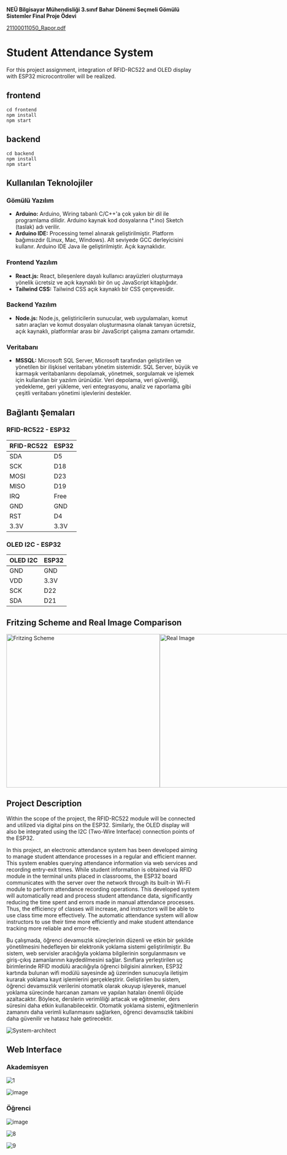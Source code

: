 __NEÜ Bilgisayar Mühendisliği 3.sınıf Bahar Dönemi Seçmeli Gömülü Sistemler Final Proje Ödevi__

[21100011050_Rapor.pdf](https://github.com/user-attachments/files/15535391/21100011050_Rapor.pdf)


# Student Attendance System

For this project assignment, integration of RFID-RC522 and OLED display with ESP32 microcontroller will be realized.

## frontend
    cd frontend
    npm install
    npm start
## backend
    cd backend
    npm install
    npm start


## Kullanılan Teknolojiler

### Gömülü Yazılım

- **Arduino:** Arduino, Wiring tabanlı C/C++'a çok yakın bir dil ile programlama dilidir. Arduino kaynak kod dosyalarına (*.ino) Sketch (taslak) adı verilir.
- **Arduino IDE:** Processing temel alınarak geliştirilmiştir. Platform bağımsızdır (Linux, Mac, Windows). Alt seviyede GCC derleyicisini kullanır. Arduino IDE Java ile geliştirilmiştir. Açık kaynaklıdır.

### Frontend Yazılım

- **React.js:** React, bileşenlere dayalı kullanıcı arayüzleri oluşturmaya yönelik ücretsiz ve açık kaynaklı bir ön uç JavaScript kitaplığıdır.
- **Tailwind CSS:** Tailwind CSS açık kaynaklı bir CSS çerçevesidir.

### Backend Yazılım

- **Node.js:** Node.js, geliştiricilerin sunucular, web uygulamaları, komut satırı araçları ve komut dosyaları oluşturmasına olanak tanıyan ücretsiz, açık kaynaklı, platformlar arası bir JavaScript çalışma zamanı ortamıdır.

### Veritabanı

- **MSSQL:** Microsoft SQL Server, Microsoft tarafından geliştirilen ve yönetilen bir ilişkisel veritabanı yönetim sistemidir. SQL Server, büyük ve karmaşık veritabanlarını depolamak, yönetmek, sorgulamak ve işlemek için kullanılan bir yazılım ürünüdür. Veri depolama, veri güvenliği, yedekleme, geri yükleme, veri entegrasyonu, analiz ve raporlama gibi çeşitli veritabanı yönetimi işlevlerini destekler.

## Bağlantı Şemaları

### RFID-RC522 - ESP32

| RFID-RC522 | ESP32       |
|------------|-------------|
| SDA        | D5          |
| SCK        | D18         |
| MOSI       | D23         |
| MISO       | D19         |
| IRQ        | Free        |
| GND        | GND         |
| RST        | D4          |
| 3.3V       | 3.3V        |

### OLED I2C - ESP32

| OLED I2C   | ESP32       |
|------------|-------------|
| GND        | GND         |
| VDD        | 3.3V        |
| SCK        | D22         |
| SDA        | D21         |




## Fritzing Scheme and Real Image Comparison

<div style="display: flex; justify-content: space-around;">
    <img src="https://github.com/SemaEkmekci/Ogrenci_Yoklama_Sistemi/assets/94064744/d6a61153-dc8b-47ad-8edb-f99816dd599c" alt="Fritzing Scheme" width="400"/>
    <img src="https://github.com/SemaEkmekci/Ogrenci_Yoklama_Sistemi/assets/94064744/7b8090c3-4f2d-4034-9d6f-bdbf90fe9437" alt="Real Image" width="400"/>
</div>


## Project Description

Within the scope of the project, the RFID-RC522 module will be connected and utilized via digital pins on the ESP32. Similarly, the OLED display will also be integrated using the I2C (Two-Wire Interface) connection points of the ESP32.

In this project, an electronic attendance system has been developed aiming to manage student attendance processes in a regular and efficient manner. This system enables querying attendance information via web services and recording entry-exit times. While student information is obtained via RFID module in the terminal units placed in classrooms, the ESP32 board communicates with the server over the network through its built-in Wi-Fi module to perform attendance recording operations. This developed system will automatically read and process student attendance data, significantly reducing the time spent and errors made in manual attendance processes. Thus, the efficiency of classes will increase, and instructors will be able to use class time more effectively. The automatic attendance system will allow instructors to use their time more efficiently and make student attendance tracking more reliable and error-free.

Bu çalışmada, öğrenci devamsızlık süreçlerinin düzenli ve etkin bir şekilde yönetilmesini hedefleyen bir elektronik yoklama sistemi geliştirilmiştir. Bu sistem, web servisler aracılığıyla yoklama bilgilerinin sorgulanmasını ve giriş-çıkış zamanlarının kaydedilmesini sağlar. Sınıflara yerleştirilen uç birimlerinde RFID modülü aracılığıyla öğrenci bilgisini alınırken, ESP32 kartında bulunan wifi modülü sayesinde ağ üzerinden sunucuyla iletişim kurarak yoklama kayıt işlemlerini gerçekleştirir. Geliştirilen bu sistem, öğrenci devamsızlık verilerini otomatik olarak okuyup işleyerek, manuel yoklama sürecinde harcanan zamanı ve yapılan hataları önemli ölçüde azaltacaktır. Böylece, derslerin verimliliği artacak ve eğitmenler, ders süresini daha etkin kullanabilecektir. Otomatik yoklama sistemi, eğitmenlerin zamanını daha verimli kullanmasını sağlarken, öğrenci devamsızlık takibini daha güvenilir ve hatasız hale getirecektir.

![System-architect](https://github.com/SemaEkmekci/Ogrenci_Yoklama_Sistemi/assets/94064744/959651a1-9e77-4b1d-bf15-c656e4866a95)



## Web Interface
### Akademisyen
![1](https://github.com/SemaEkmekci/Ogrenci_Yoklama_Sistemi/assets/94064744/7150a680-3ee9-4dcd-897f-28e8d634ca70)

![image](https://github.com/SemaEkmekci/Ogrenci_Yoklama_Sistemi/assets/94064744/59515ba7-76e6-407a-a1f3-eafd1c4f6026)


### Öğrenci
![image](https://github.com/SemaEkmekci/Ogrenci_Yoklama_Sistemi/assets/94064744/b5b4b30f-bcfe-4d15-b28a-0e57be5bb88f)



![8](https://github.com/SemaEkmekci/Ogrenci_Yoklama_Sistemi/assets/94064744/2f64bf69-43c8-46f8-95b8-711213e673a6)


![9](https://github.com/SemaEkmekci/Ogrenci_Yoklama_Sistemi/assets/94064744/de26fcf1-4148-4ff3-a780-cba502b3fbd9)



